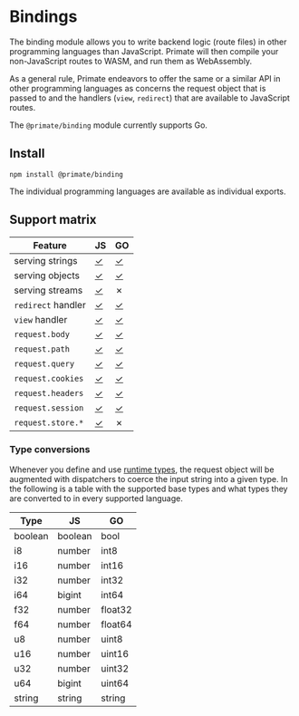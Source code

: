 # Bindings

The binding module allows you to write backend logic (route files) in other
programming languages than JavaScript. Primate will then compile your 
non-JavaScript routes to WASM, and run them as WebAssembly.

As a general rule, Primate endeavors to offer the same or a similar API in other
programming languages as concerns the request object that is passed to and
the handlers (`view`, `redirect`) that are available to JavaScript routes.

The `@primate/binding` module currently supports Go.

## Install

`npm install @primate/binding`

The individual programming languages are available as individual exports.

## Support matrix

|Feature           |JS      |GO      |
|------------------|--------|--------|
|serving strings   |[✓][stj]|[✓][stg]|
|serving objects   |[✓][obj]|[✓][obg]|
|serving streams   |[✓][srj]|✗       |
|`redirect` handler|[✓][rhj]|[✓][rhg]|
|`view` handler    |[✓][vhj]|[✓][vhg]|
|`request.body`    |[✓][rbj]|[✓][rbg]|
|`request.path`    |[✓][rpj]|[✓][rpg]|
|`request.query`   |[✓][rqj]|[✓][rpg]|
|`request.cookies` |[✓][rcj]|[✓][rpg]|
|`request.headers` |[✓][rhj]|[✓][rpg]|
|`request.session` |[✓][rsj]|[✓][rsg]|
|`request.store.*` |[✓][rtj]|✗       |

[stj]: /guide/responses#plain-text
[obj]: /guide/responses#json
[srj]: /guide/responses#stream
[rhj]: /guide/responses#redirect
[vhj]: /guide/responses#view
[rbj]: /guide/routes#body
[rpj]: /guide/routes#path
[rqj]: /guide/routes#query
[rcj]: /guide/routes#cookies
[rhj]: /guide/routes#headers
[rsj]: /modules/session/use
[rtj]: /modules/store

[stg]: /modules/go#plain-text
[obg]: /modules/go#json
[rhg]: /modules/go#redirect
[vhg]: /modules/go#view
[rbg]: /modules/go#body
[rpg]: /modules/go#path-query-cookies-headers
[rsg]: /modules/go#session

### Type conversions

Whenever you define and use [runtime types], the request object will be
augmented with dispatchers to coerce the input string into a given type. In the
following is a table with the supported base types and what types they are
converted to in every supported language.

|Type   |JS     |GO     |
|-------|-------|-------|
|boolean|boolean|bool   |
|i8     |number |int8   |
|i16    |number |int16  |
|i32    |number |int32  |
|i64    |bigint |int64  |
|f32    |number |float32|
|f64    |number |float64|
|u8     |number |uint8  |
|u16    |number |uint16 |
|u32    |number |uint32 |
|u64    |bigint |uint64 |
|string |string |string |

[runtime types]: /guide/types
